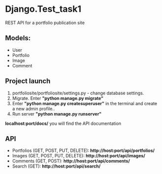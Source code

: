 # Django.Test_task1
REST API for a portfolio publication site

## Models:
* User
* Portfolio
* Image
* Comment

## Project launch
1) portfoliosite/portfoliosite/settings.py - change database settings.
2) Migrate. Enter **"python manage.py migrate"**
3) Enter **"python manage.py createsuperuser"** in the terminal and create a new admin profile..
4) Run server **"python manage.py runserver"**

**localhost:port/docs/** you will find the API documentation

## API
* Portfolios (GET, POST, PUT, DELETE): **http://host:port/api/portfolios/**
* Images (GET, POST, PUT, DELETE): **http://host:port/api/images/**
* Comments (GET, POST): **http://host:port/api/comments/**
* Search (GET): **http://host:port/api/search/**
